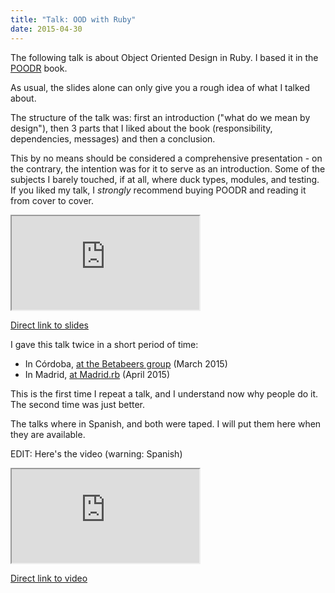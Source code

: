 ```yaml
---
title: "Talk: OOD with Ruby"
date: 2015-04-30
---
```


The following talk is about Object Oriented Design in Ruby. I based it in the
[POODR](http://www.poodr.com/) book.

As usual, the slides alone can only give you a rough idea of what I talked about.

The structure of the talk was: first an introduction ("what do we mean by design"),
then 3 parts that I liked about the book (responsibility, dependencies, messages)
and then a conclusion.

This by no means should be considered a comprehensive presentation - on the
contrary, the intention was for it to serve as an introduction. Some of the
subjects I barely touched, if at all, where duck types, modules, and testing.
If you liked my talk, I *strongly* recommend buying POODR and reading it from
cover to cover.

<iframe src="https://kikito.github.io/ood-with-ruby/"></iframe>

[Direct link to slides](https://kikito.github.io/ood-with-ruby/)


I gave this talk twice in a short period of time:

* In Córdoba, [at the Betabeers group](https://betabeers.com/event/betabeers-cordoba-xix-5-marzo-2015-2497/) (March 2015)
* In Madrid, [at Madrid.rb](http://www.madridrb.com/events/abril-2015) (April 2015)

This is the first time I repeat a talk, and I understand now why people do it. The second time was just better.

The talks where in Spanish, and both were taped. I will put them here when they are available.

EDIT: Here's the video (warning: Spanish)

<iframe src="https://player.vimeo.com/video/133394117" webkitallowfullscreen mozallowfullscreen allowfullscreen></iframe>

[Direct link to video](https://vimeo.com/133394117)



